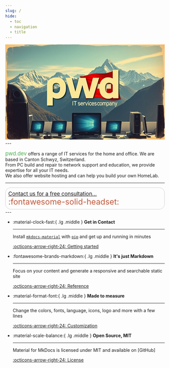 ```yaml
---
slug: /
hide:
  - toc
  - navigation
  - title
---
```


<div style="text-align: left;">
  <img src="images/aipwd9.jpg" alt="Image title" style="height: 300px;">
</div>
---

<span style="font-size: 1.2em; color:#4cae4f; ">pwd.dev</span> offers a range of IT services for the home and office. We are based in Canton Schwyz, Switzerland.  
From PC build and repair to network support and education, we provide expertise for all your IT needs.  
We also offer website hosting and can help you build your own HomeLab.
</span>

---
<span style="display: inline-block; font-size: 1.2em; padding: 0.5em; border: 1px solid #ccc; border-radius: 1em;">
    <a href="/about"">Contact us for a free consultation...</a>
    <a style="font-size: 1.5em; color:#c0583a; display: inline-block; vertical-align: middle;">:fontawesome-solid-headset:</a>
</span>
---

<div class="grid cards" markdown>

-   :material-clock-fast:{ .lg .middle } __Get in Contact__

    ---

    Install [`mkdocs-material`](#) with [`pip`](#) and get up
    and running in minutes

    [:octicons-arrow-right-24: Getting started](#)

-   :fontawesome-brands-markdown:{ .lg .middle } __It's just Markdown__

    ---

    Focus on your content and generate a responsive and searchable static site

    [:octicons-arrow-right-24: Reference](#)

-   :material-format-font:{ .lg .middle } __Made to measure__

    ---

    Change the colors, fonts, language, icons, logo and more with a few lines

    [:octicons-arrow-right-24: Customization](#)

-   :material-scale-balance:{ .lg .middle } __Open Source, MIT__

    ---

    Material for MkDocs is licensed under MIT and available on [GitHub]

    [:octicons-arrow-right-24: License](#)

</div>

